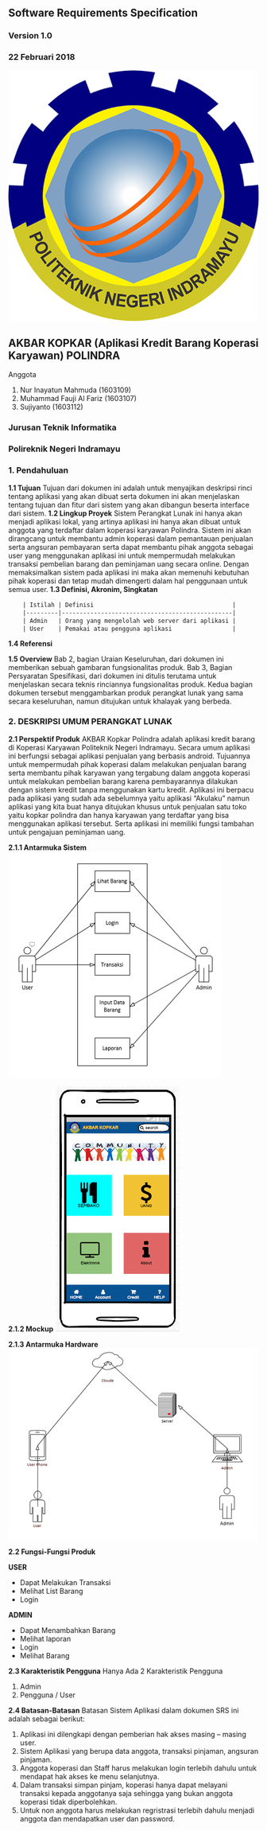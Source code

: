 ## Software Requirements Specification
### Version 1.0
### 22 Februari 2018
![Logo Polindra](/image/polindra.png)

## AKBAR KOPKAR (Aplikasi Kredit Barang Koperasi Karyawan) POLINDRA

Anggota 
 1. Nur Inayatun Mahmuda (1603109)
 2. Muhammad Fauji Al Fariz (1603107)
 3. Sujiyanto (1603112)

### Jurusan Teknik Informatika 
### Polireknik Negeri Indramayu


### 1. Pendahuluan
**1.1 Tujuan**
		Tujuan dari dokumen ini adalah untuk menyajikan deskripsi rinci tentang aplikasi yang akan dibuat serta dokumen ini akan menjelaskan tentang tujuan dan fitur dari sistem yang akan dibangun beserta interface dari sistem.
**1.2 Lingkup Proyek**
		Sistem Perangkat Lunak ini hanya akan menjadi aplikasi lokal, yang artinya aplikasi ini hanya akan dibuat untuk anggota yang terdaftar dalam koperasi karyawan Polindra. Sistem ini akan dirangcang untuk membantu admin koperasi dalam pemantauan penjualan serta angsuran pembayaran serta dapat membantu pihak anggota sebagai user yang menggunakan aplikasi ini untuk mempermudah melakukan transaksi pembelian barang dan peminjaman uang secara online. Dengan memaksimalkan sistem pada aplikasi ini maka akan memenuhi kebutuhan pihak koperasi dan tetap mudah dimengerti dalam hal penggunaan untuk semua user.
**1.3 Definisi, Akronim, Singkatan**

		| Istilah | Definisi                                       |
		|---------|------------------------------------------------|
		| Admin   | Orang yang mengelolah web server dari aplikasi |
		| User    | Pemakai atau pengguna aplikasi                 |
**1.4 Referensi**
		
**1.5 Overview**
Bab 2, bagian Uraian Keseluruhan, dari dokumen ini memberikan sebuah gambaran fungsionalitas produk. Bab 3, Bagian Persyaratan Spesifikasi, dari dokumen ini ditulis terutama untuk menjelaskan secara teknis rinciannya fungsionalitas produk. Kedua bagian dokumen tersebut menggambarkan produk perangkat lunak yang sama secara keseluruhan, namun ditujukan untuk khalayak yang berbeda.

### 2. DESKRIPSI UMUM PERANGKAT LUNAK

  **2.1 Perspektif Produk**
	AKBAR Kopkar Polindra adalah aplikasi kredit barang di Koperasi Karyawan Politeknik Negeri Indramayu. Secara umum aplikasi ini berfungsi sebagai aplikasi penjualan yang berbasis android. Tujuannya untuk mempermudah  pihak koperasi dalam melakukan penjualan barang serta membantu pihak karyawan yang tergabung dalam anggota koperasi untuk melakukan pembelian barang karena pembayarannya dilakukan dengan sistem kredit tanpa menggunakan kartu kredit. Aplikasi ini berpacu pada aplikasi yang sudah ada sebelumnya yaitu aplikasi “Akulaku” namun aplikasi yang kita buat hanya ditujukan khusus untuk penjualan satu toko yaitu kopkar polindra dan hanya karyawan yang terdaftar yang bisa menggunakan aplikasi tersebut. Serta aplikasi ini memiliki fungsi tambahan untuk pengajuan peminjaman uang. 
	
**2.1.1 Antarmuka Sistem**
![Use Case Diagram](/image/Use%20Case%20Diagram.png)

**2.1.2 Mockup**
![Dashboard](/image/Dashboard.png)

**2.1.3 Antarmuka Hardware** 
 ![Antarmuka Hardware](/image/Antarmuka%20Hardware.png)
 
 **2.2 Fungsi-Fungsi Produk**
 
 **USER**

 - Dapat Melakukan Transaksi
 - Melihat List Barang
 - Login
 
 **ADMIN**
 
 - Dapat Menambahkan Barang
 - Melihat laporan
 - Login
 - Melihat Barang

 **2.3 Karakteristik Pengguna**
 Hanya Ada 2 Karakteristik Pengguna
 1. Admin
 2. Pengguna / User
 
 **2.4 Batasan-Batasan**
 Batasan Sistem Aplikasi dalam dokumen SRS ini adalah sebagai berikut:  
1. Aplikasi ini dilengkapi dengan pemberian hak akses masing  – masing user.
2. Sistem Aplikasi yang berupa data anggota, transaksi pinjaman, angsuran pinjaman.
3. Anggota koperasi dan Staff  harus melakukan login terlebih dahulu untuk mendapat hak akses ke menu selanjutnya. 
4. Dalam transaksi simpan pinjam, koperasi hanya dapat melayani transaksi kepada anggotanya saja sehingga yang bukan anggota koperasi tidak diperbolehkan. 
5. Untuk non anggota harus melakukan regristrasi terlebih dahulu menjadi anggota dan mendapatkan user dan password.  
